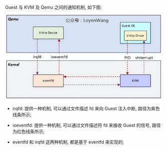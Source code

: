 
Guest 与 KVM 及 Qemu 之间的通知机制, 如下图:

![2024-06-02-20-58-08.png](./images/2024-06-02-20-58-08.png)

* irqfd: 提供一种机制, 可以通过文件描述 fd 来向 Guest 注入中断, 路径为紫色线条所示;

* ioeventfd: 提供一种机制, 可以通过文件描述符 fd 来接收 Guest 的信号, 路径为红色线条所示;

* eventfd 和 irqfd 这两种机制, 都是基于 eventfd 来实现的;

